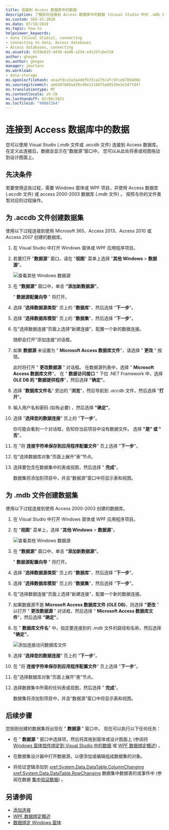 ```yaml
---
title: 连接到 Access 数据库中的数据
description: 了解如何连接到 Access 数据库中的数据 (Visual Studio 中的 .mdb 文件或 .accdb 文件) 。
ms.custom: SEO-VS-2020
ms.date: 07/18/2019
ms.topic: how-to
helpviewer_keywords:
- data [Visual Studio], connecting
- connecting to data, Access databases
- Access databases, connecting
ms.assetid: 4159e815-d430-4ad0-a234-e4125fcbef18
author: ghogen
ms.author: ghogen
manager: jmartens
ms.workload:
- data-storage
ms.openlocfilehash: eeaafdca1a3a4d6fb73ca275c4fc97ce67094d8e
ms.sourcegitcommit: ae6d47b09a439cd0e13180f5e89510e3e347fd47
ms.translationtype: MT
ms.contentlocale: zh-CN
ms.lasthandoff: 02/08/2021
ms.locfileid: "99867264"
---
```

# <a name="connect-to-data-in-an-access-database"></a>连接到 Access 数据库中的数据

您可以使用 Visual Studio (*.mdb* 文件或 *.accdb* 文件) 连接到 Access 数据库。 在定义此连接后，数据会显示在“数据源”窗口中。 您可以从此处将表或视图拖动到设计图面上。

## <a name="prerequisites"></a>先决条件

若要使用这些过程，需要 Windows 窗体或 WPF 项目，并使用 Access 数据库 (*.accdb* 文件) 或 access 2000-2003 数据库 (*.mdb* 文件) 。 按照与你的文件类型对应的过程操作。

## <a name="create-a-dataset-for-an-accdb-file"></a>为 .accdb 文件创建数据集

使用以下过程连接到使用 Microsoft 365、Access 2013、Access 2010 或 Access 2007 创建的数据库。

1. 在 Visual Studio 中打开 Windows 窗体或 WPF 应用程序项目。

2. 若要打开 "**数据源**" 窗口，请在 "**视图**" 菜单上选择 "**其他 Windows**  >  **数据源**"。

   ![查看其他 Windows 数据源](../data-tools/media/viewdatasources.png)

3. 在 **“数据源”** 窗口中，单击 **“添加新数据源”**。

   " **数据源配置向导** " 将打开。

4. 选择 "**选择数据源类型**" 页上的 "**数据库**"，然后选择 "**下一步**"。

5. 选择 "**选择数据库模型**" 页上的 "**数据集**"，然后选择 "**下一步**"。

6. 在“选择数据连接”页面上选择“新建连接”，配置一个新的数据连接。

   随即会打开“添加连接”对话框。

7. 如果 **数据源** 未设置为 " **Microsoft Access 数据库文件**"，请选择 " **更改** " 按钮。

   此时将打开 " **更改数据源** " 对话框。 在数据源列表中，选择 " **Microsoft Access 数据库文件**"。 在 " **数据访问接口** " 下拉 .NET Framework 中，选择 **OLE DB 的 "数据提供程序**"，然后选择 **"确定"**。

8. 选择 "**数据库文件名**" 旁边的 "**浏览**"，然后导航到 *.accdb* 文件，然后选择 "**打开**"。

9. 输入用户名和密码 (如有必要) ，然后选择 **"确定"**。

10. 选择 "**选择您的数据连接**" 页上的 "**下一步**"。

    你可能会看到一个对话框，告知你当前项目中没有数据文件。 选择 **"是" 或 "** **否**"。

11. 在 "将 **连接字符串保存到应用程序配置文件**" 页上选择 "**下一步**"。

12. 在“选择数据库对象”页面上展开“表”节点。

13. 选择要包含在数据集中的表或视图，然后选择 " **完成**"。

    数据集将添加到项目中，并且“数据源”窗口中将显示表和视图。

## <a name="create-a-dataset-for-an-mdb-file"></a>为 .mdb 文件创建数据集

使用以下过程连接到使用 Access 2000-2003 创建的数据库。

1. 在 Visual Studio 中打开 Windows 窗体或 WPF 应用程序项目。

2. 在 "**视图**" 菜单上，选择 "**其他 Windows**  >  **数据源**"。

   ![查看其他 Windows 数据源](../data-tools/media/viewdatasources.png)

3. 在 **“数据源”** 窗口中，单击 **“添加新数据源”**。

    " **数据源配置向导** " 将打开。

4. 选择 "**选择数据源类型**" 页上的 "**数据库**"，然后选择 "**下一步**"。

5. 选择 "**选择数据库模型**" 页上的 "**数据集**"，然后选择 "**下一步**"。

6. 在“选择数据连接”页面上选择“新建连接”，配置一个新的数据连接。

7. 如果数据源不是 **Microsoft Access 数据库文件 (OLE DB)**，则选择 **"更改** " 以打开 " **更改数据源** " 对话框，然后选择 " **Microsoft Access 数据库文件**"，然后选择 **"确定"**。

8. 在 " **数据库文件名**" 中，指定要连接到的 *.mdb* 文件的路径和名称，然后选择 **"确定"**。

   ![添加连接访问数据库文件](../data-tools/media/add-connection-access-db.png)

9. 选择 "**选择您的数据连接**" 页上的 "**下一步**"。

10. 在 "将 **连接字符串保存到应用程序配置文件**" 页上选择 "**下一步**"。

11. 在“选择数据库对象”页面上展开“表”节点。

12. 选择数据集中所需的任何表或视图，然后选择 " **完成**"。

    数据集将添加到项目中，并且“数据源”窗口中将显示表和视图。

## <a name="next-steps"></a>后续步骤

您刚刚创建的数据集将出现在 " **数据源** " 窗口中。 现在可以执行以下任何任务：

- 在 " **数据源** " 窗口中选择项，然后将其拖到窗体或设计图面上 (参阅将 [Windows 窗体控件绑定到 Visual Studio 中的数据](../data-tools/bind-windows-forms-controls-to-data-in-visual-studio.md) 或 [WPF 数据绑定概述](/dotnet/desktop-wpf/data/data-binding-overview)) 。

- 在数据集设计器中打开数据源，以便添加或编辑组成数据集的对象。

- 将验证逻辑添加到 <xref:System.Data.DataTable.ColumnChanging> <xref:System.Data.DataTable.RowChanging> 数据集中数据表的或事件中 (参阅在数据 [集中验证数据](../data-tools/validate-data-in-datasets.md)) 。

## <a name="see-also"></a>另请参阅

- [添加连接](../data-tools/add-new-connections.md)
- [WPF 数据绑定概述](/dotnet/framework/wpf/data/data-binding-overview)
- [数据绑定 Windows 窗体](/dotnet/framework/winforms/data-binding-and-windows-forms)
